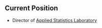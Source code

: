 <BODY><h2>Current Position</h2><UL> 
  
  <LI> Director of <A href="https://StatPNU.Github.io">Applied Statistics Laboratory</A>
